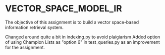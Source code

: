 # VECTOR_SPACE_MODEL_IR
The objective of this assignment is to build a vector space-based information retrieval system.


Changed around quite a bit in indexing.py to avoid plaigiarism
Added option of using Champion Lists as "option 6" in test_queries.py as an improvement for the assignment.
